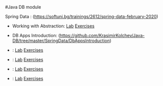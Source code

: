 #Java DB module

Spring Data : (https://softuni.bg/trainings/2612/spring-data-february-2020)
<br/>
  * Working with Abstraction: <span> [Lab](https://github.com/KrasimirKolchev/Java-OOP/tree/master/WorkingWithAbstraction) <span/><span> [Exercises](https://github.com/KrasimirKolchev/Java-OOP/tree/master/WorkingWithAbstractionEx) <span/>

  * DB Apps Introduction: <span> (https://github.com/KrasimirKolchev/Java-DB/tree/master/SpringData/DbAppsIntroduction) <span/>
  * : <span> [Lab]() <span/><span> [Exercises]() <span/>
  * : <span> [Lab]() <span/><span> [Exercises]() <span/>
  * : <span> [Lab]() <span/><span> [Exercises]() <span/>
  * : <span> [Lab]() <span/><span> [Exercises]() <span/>
